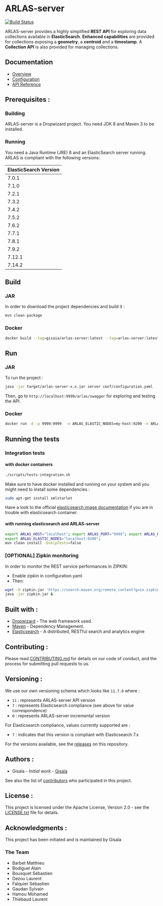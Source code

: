 # ARLAS-server

[![Build Status](https://api.travis-ci.org/gisaia/ARLAS-server.svg?branch=develop)](https://travis-ci.org/gisaia/ARLAS-server)

ARLAS-server provides a highly simplified **REST API** for exploring data collections available in **ElasticSearch**.
**Enhanced capabilities** are provided for collections exposing a **geometry**, a **centroid** and a **timestamp**. A **Collection API** is also provided for managing collections.

## Documentation

* [Overview](http://docs.arlas.io/arlas-tech/current/arlas-api/)
* [Configuration](http://docs.arlas.io/arlas-tech/current/arlas-server-configuration/)
* [API Reference](http://docs.arlas.io/arlas-tech/current/reference/)

## Prerequisites :

### Building

ARLAS-server is a Dropwizard project. You need JDK 8 and Maven 3 to be installed.

### Running

You need a Java Runtime (JRE) 8 and an ElasticSearch server running. ARLAS is compliant with the following versions:

| ElasticSearch Version |
|  ---  |
| 7.0.1 |
| 7.1.0 |
| 7.2.1 |
| 7.3.2 |
| 7.4.2 |
| 7.5.2 |
| 7.6.2 |
| 7.7.1 |
| 7.8.1 |
| 7.9.2 |
| 7.12.1 |
| 7.14.2 |

## Build

### JAR
In order to download the project dependencies and build it :

```sh
mvn clean package
```
### Docker

```sh
docker build --tag=gisaia/arlas-server:latest --tag=arlas-server:latest .
```

## Run

### JAR

To run the project :

```sh
java -jar target/arlas-server-x.x.jar server conf/configuration.yaml
```

Then, go to `http://localhost:9999/arlas/swagger` for exploring and testing the API.

### Docker

```sh
docker run -d -p 9999:9999  -e ARLAS_ELASTIC_NODES=my-host:9200 -e ARLAS_ELASTIC_CLUSTER=elasticsearch  gisaia/arlas-server:latest
```

## Running the tests
### Integration tests
#### with docker containers

```sh
./scripts/tests-integration.sh
```

Make sure to have docker installed and running on your system and you might need to install some dependencies :

```sh
sudo apt-get install xmlstarlet
```

Have a look to the official [elasticsearch image documentation](https://www.elastic.co/guide/en/elasticsearch/reference/current/docker.html) if you are in trouble with elasticsearch container.

#### with running elasticsearch and ARLAS-server

```sh
export ARLAS_HOST="localhost"; export ARLAS_PORT="9999"; export ARLAS_PREFIX="/arlas/";
export ARLAS_ELASTIC_NODES="localhost:9200";
mvn clean install -DskipTests=false
```

### [OPTIONAL] Zipkin monitoring
In order to monitor the REST service performances in ZIPKIN:
- Enable zipkin in configuration.yaml
- Then:

```sh
wget -O zipkin.jar 'https://search.maven.org/remote_content?g=io.zipkin.java&a=zipkin-server&v=LATEST&c=exec'
java -jar zipkin.jar &
```

## Built with :

- [Dropwizard](http://www.dropwizard.io) - The web framework used.
- [Maven](https://maven.apache.org/) - Dependency Management.
- [Elasticsearch](https://www.elastic.co/) -  A distributed, RESTful search and analytics engine

## Contributing :

Please read [CONTRIBUTING.md](CONTRIBUTING.md) for details on our code of conduct, and the process for submitting pull requests to us.

## Versioning :

We use our own versioning schema which looks like ```11.7.0``` where :

- `11` : represents ARLAS-server API version
- `7` : represents Elasticsearch compliance (see above for value correspondence)
- `0` : represents ARLAS-server incremental version

For Elasticsearch compliance, values currently supported are :

- `7` : indicates that this version is compliant with Elasticsearch 7.x

For the versions available, see the [releases](https://github.com/gisaia/ARLAS-server/releases) on this repository.

## Authors :

- Gisaïa - *Initial work* - [Gisaïa](http://gisaia.fr/)

See also the list of [contributors](https://gitlab.com/GISAIA.ARLAS/ARLAS-server/graphs/develop) who participated in this project.

## License :

This project is licensed under the Apache License, Version 2.0 - see the [LICENSE.txt](LICENSE.txt) file for details.

## Acknowledgments :
This project has been initiated and is maintained by Gisaïa

### The Team
- Barbet Matthieu
- Bodiguel Alain
- Bousquet Sébastien
- Dezou Laurent
- Falquier Sébastien
- Gaudan Sylvain
- Hamou Mohamed
- Thiébaud Laurent
